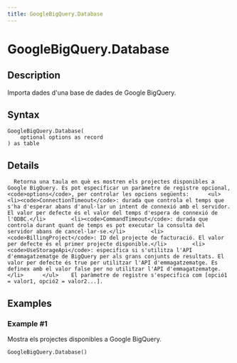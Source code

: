 ```yaml
---
title: GoogleBigQuery.Database
---
```


# GoogleBigQuery.Database


## Description

Importa dades d&#39;una base de dades de Google BigQuery.


## Syntax

```powerquery
GoogleBigQuery.Database(
    optional options as record
) as table
```


## Details

      Retorna una taula en què es mostren els projectes disponibles a Google BigQuery. Es pot especificar un paràmetre de registre opcional, <code>options</code>, per controlar les opcions següents:      <ul>        <li><code>ConnectionTimeout</code>: durada que controla el temps que s'ha d'esperar abans d'anul·lar un intent de connexió amb el servidor. El valor per defecte és el valor del temps d'espera de connexió de l'ODBC.</li>        <li><code>CommandTimeout</code>: durada que controla durant quant de temps es pot executar la consulta del servidor abans de cancel·lar-se.</li>        <li><code>BillingProject</code>: ID del projecte de facturació. El valor per defecte és el primer projecte disponible.</li>        <li><code>UseStorageApi</code>: especifica si s'utilitza l'API d'emmagatzematge de BigQuery per als grans conjunts de resultats. El valor per defecte és true per utilitzar l'API d'emmagatzematge. Es definex amb el valor false per no utilitzar l'API d'emmagatzematge.</li>      </ul>    El paràmetre de registre s'especifica com [opció1 = valor1, opció2 = valor2...].    


## Examples

### Example #1 
Mostra els projectes disponibles a Google BigQuery.
```powerquery
GoogleBigQuery.Database()
```



